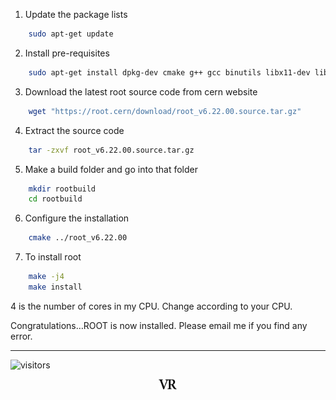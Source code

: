 1. Update the package lists
```bash
    sudo apt-get update
```

2. Install pre-requisites
```bash
    sudo apt-get install dpkg-dev cmake g++ gcc binutils libx11-dev libxpm-dev libxft-dev libxext-dev python openssl-dev 
```

3. Download the latest root source code from cern website
```bash
    wget "https://root.cern/download/root_v6.22.00.source.tar.gz"
```

4. Extract the source code
```bash 
    tar -zxvf root_v6.22.00.source.tar.gz
```

5. Make a build folder and go into that folder
```bash 
    mkdir rootbuild
    cd rootbuild
```

6. Configure the installation
```bash
    cmake ../root_v6.22.00
```

7. To install root
```bash
    make -j4
    make install
```
4 is the number of cores in my CPU. Change according to your CPU.

Congratulations…ROOT is now installed.
Please email me if you find any error.

---
![visitors](https://visitor-badge.glitch.me/badge?page_id=rangavirender.site.tools)

<p align="center">
<img src="logo_v1.png" width="30">
</p>
